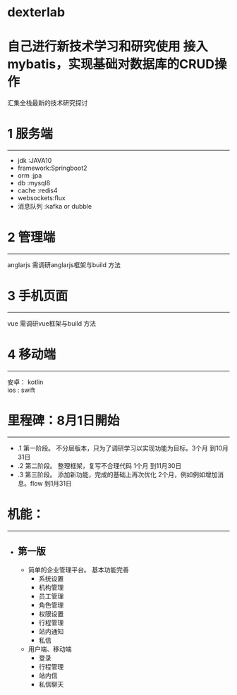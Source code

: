     
# dexterlab
 自己进行新技术学习和研究使用
 接入mybatis，实现基础对数据库的CRUD操作
 ==============================================

 汇集全栈最新的技术研究探讨

 # 1 服务端
 --------------------
   * jdk       :JAVA10
   * framework:Springboot2
   * orm       :jpa
   * db        :mysql8
   * cache     :redis4
   * websockets:flux
   * 消息队列    :kafka or dubble
 # 2 管理端 
 ----------------------
   anglarjs  需调研anglarjs框架与build 方法<br>
 # 3 手机页面
 ----------------------
   vue  需调研vue框架与build 方法<br>
 # 4 移动端
 ----------------------
   安卓： kotlin <br>
   ios : swift<br>

 # 里程碑：8月1日開始
 ----------------------
   + .1 第一阶段。 不分层版本，只为了调研学习以实现功能为目标。3个月 到10月31日
   + .2 第二阶段。 整理框架，复写不合理代码                  1个月 到11月30日
   + .3 第三阶段。 添加新功能，完成的基础上再次优化           2个月，例如例如增加消息。flow 到1月31日
   
 # 机能：
 ----------------------
   + ## 第一版
     + 简单的企业管理平台。 基本功能完善
       + 系统设置
       + 机构管理
       + 员工管理
       + 角色管理
       + 权限设置
       + 行程管理
       + 站内通知
       + 私信
     + 用户端、移动端
       + 登录
       + 行程管理
       + 站内信
       + 私信聊天
